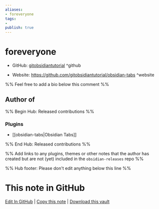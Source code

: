 ```yaml
---
aliases:
- foreveryone
tags:
- 
publish: true
---
```


# foreveryone

- GitHub: [gitobsidiantutorial](https://github.com/gitobsidiantutorial/) ^github
<!-- - Discord: `@` ^discord-->
- Website: <https://github.com/gitobsidiantutorial/obsidian-tabs> ^website
<!-- - [[Publish sites|Publish site]]: ^publish-->

%% Feel free to add a bio below this comment %%


## Author of

%% Begin Hub: Released contributions %%
### Plugins
- [[obsidian-tabs|Obsidian Tabs]]

%% End Hub: Released contributions %%

%% Add links to any plugins, themes or other notes that the author has created but are not (yet) included in the `obsidian-releases` repo %%

<!--
### Unlisted plugins
-->

<!--
### Others
-->

<!--
## Sponsor this author

- [[GitHub sponsors]]: [Sponsor @gitobsidiantutorial on GitHub Sponsors](https://github.com/sponsors/gitobsidiantutorial) ^github-sponsor
- [[Buy me a coffee]]: ^buy-me-a-coffee
- [[PayPal]]: ^paypal
- [[Patreon]]: ^patreon

-->

<!--
## Follow this author

- [[YouTube Channels|On YouTube]]: ^youtube
- Twitter: ^twitter
- ...
-->

%% Hub footer: Please don't edit anything below this line %%

# This note in GitHub

<span class="git-footer">[Edit In GitHub](https://github.dev/obsidian-community/obsidian-hub/blob/main/01%20-%20Community/People/gitobsidiantutorial.md "git-hub-edit-note") | [Copy this note](https://raw.githubusercontent.com/obsidian-community/obsidian-hub/main/01%20-%20Community/People/gitobsidiantutorial.md "git-hub-copy-note") | [Download this vault](https://github.com/obsidian-community/obsidian-hub/archive/refs/heads/main.zip "git-hub-download-vault") </span>
